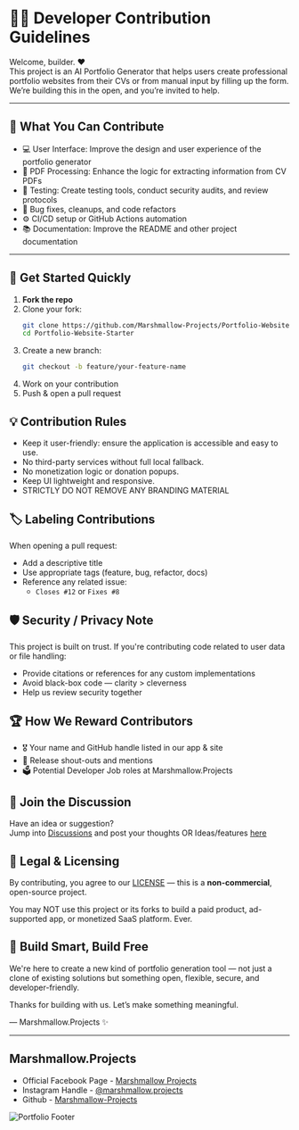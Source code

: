 # 🧑‍💻 Developer Contribution Guidelines

Welcome, builder. ❤️  
This project is an AI Portfolio Generator that helps users create professional portfolio websites from their CVs or from manual input by filling up the form. We’re building this in the open, and you’re invited to help.

---

## 🧱 What You Can Contribute

- 💻 User Interface: Improve the design and user experience of the portfolio generator
- 📄 PDF Processing: Enhance the logic for extracting information from CV PDFs
- 🧪 Testing: Create testing tools, conduct security audits, and review protocols
- 🐞 Bug fixes, cleanups, and code refactors
- ⚙️ CI/CD setup or GitHub Actions automation
- 📚 Documentation: Improve the README and other project documentation

---

## 🚀 Get Started Quickly

1. **Fork the repo**
2. Clone your fork:
   ```bash
   git clone https://github.com/Marshmallow-Projects/Portfolio-Website-Starter.git
   cd Portfolio-Website-Starter
   ```
3. Create a new branch:
   ```bash
   git checkout -b feature/your-feature-name
   ```
4. Work on your contribution
5. Push & open a pull request

## 💡 Contribution Rules
- Keep it user-friendly: ensure the application is accessible and easy to use.
- No third-party services without full local fallback.
- No monetization logic or donation popups.
- Keep UI lightweight and responsive.
- STRICTLY DO NOT REMOVE ANY BRANDING MATERIAL

## 🏷️ Labeling Contributions
When opening a pull request:
- Add a descriptive title
- Use appropriate tags (feature, bug, refactor, docs)
- Reference any related issue:
  - ```Closes #12``` or `Fixes #8`

## 🛡️ Security / Privacy Note
This project is built on trust. If you're contributing code related to user data or file handling:
- Provide citations or references for any custom implementations
- Avoid black-box code — clarity > cleverness
- Help us review security together

## 🏆 How We Reward Contributors
- 🎖️ Your name and GitHub handle listed in our app & site
- 📢 Release shout-outs and mentions
- 🗳️ Potential Developer Job roles at Marshmallow.Projects

## 💬 Join the Discussion
Have an idea or suggestion?  
Jump into [Discussions](https://github.com/Marshmallow-Projects/Portfolio-Website-Starter/discussions/1) and post your thoughts OR Ideas/features [here](https://github.com/Marshmallow-Projects/Portfolio-Website-Starter/discussions/2)

## 📜 Legal & Licensing
By contributing, you agree to our [LICENSE](https://github.com/Marshmallow-Projects/AI-Portfolio-Generator/blob/main/LICENSE) — this is a **non-commercial**, open-source project.  

You may NOT use this project or its forks to build a paid product, ad-supported app, or monetized SaaS platform. Ever.

## 🧠 Build Smart, Build Free
We're here to create a new kind of portfolio generation tool — not just a clone of existing solutions but something open, flexible, secure, and developer-friendly.  

Thanks for building with us. Let’s make something meaningful.  

— Marshmallow.Projects ✨

---

## Marshmallow.Projects
- Official Facebook Page - [Marshmallow Projects](https://www.facebook.com/Marshmallow.Projects)
- Instagram Handle - [@marshmallow.projects](https://www.instagram.com/marshmallow.projects/)
- Github - [Marshmallow-Projects](https://github.com/Marshmallow-Projects)

![Portfolio Footer](https://github.com/user-attachments/assets/6cb0f24f-16e2-4252-9240-b854d57bf035)

